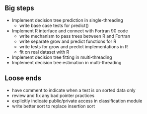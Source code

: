 
Big steps
---------

* Implement decision tree prediction in single-threading
	* write base case tests for predict()
* Implement R interface and connect with Fortran 90 code
	* write mechanism to pass trees between R and Fortran
	* write separate grow and predict functions for R
	* write tests for grow and predict implementations in R
	* fit on real dataset with R
* Implement decision tree fitting in multi-threading
* Implement decision tree estimation in multi-threading

Loose ends
----------
* have comment to indicate when a test is on sorted data only
* review and fix any bad pointer practices
* explicitly indicate public/private access in classification module
* write better sort to replace insertion sort